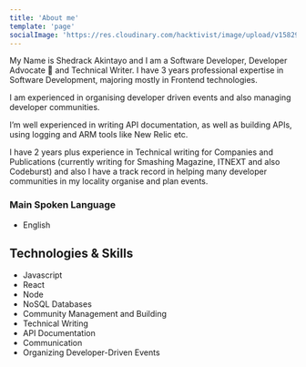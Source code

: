 ```yaml
---
title: 'About me'
template: 'page'
socialImage: 'https://res.cloudinary.com/hacktivist/image/upload/v1582900689/IMG_9816_pnaxcf.jpg'
---
```


My Name is Shedrack Akintayo and I am a Software Developer, Developer Advocate 🥑 and Technical Writer. I have 3 years professional expertise in Software Development, majoring mostly in Frontend technologies.

I am experienced in organising developer driven events and also managing developer communities.

I’m well experienced in writing API documentation, as well as building APIs, using logging and ARM tools like New Relic etc.

I have 2 years plus experience in Technical writing for Companies and Publications (currently writing for Smashing Magazine, ITNEXT and also Codeburst) and also I have a track record in helping many developer communities in my locality organise and plan events.

### Main Spoken Language

- English

## Technologies & Skills

- Javascript
- React
- Node
- NoSQL Databases
- Community Management and Building
- Technical Writing
- API Documentation
- Communication
- Organizing Developer-Driven Events
